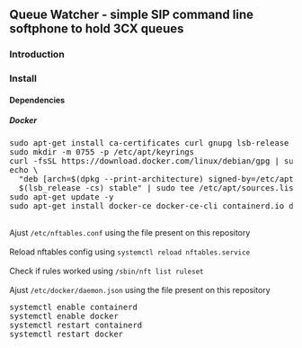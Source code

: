 <html>
<body>
<h2>Queue Watcher - simple SIP command line softphone to hold 3CX queues</h2>
<h3>Introduction</h3>
<h3>Install</h3>
<h4>Dependencies</h4>
<p>
<h5>Docker</h5>
<pre>
sudo apt-get install ca-certificates curl gnupg lsb-release -y
sudo mkdir -m 0755 -p /etc/apt/keyrings
curl -fsSL https://download.docker.com/linux/debian/gpg | sudo gpg --dearmor -o /etc/apt/keyrings/docker.gpg
echo \
  "deb [arch=$(dpkg --print-architecture) signed-by=/etc/apt/keyrings/docker.gpg] https://download.docker.com/linux/debian \
  $(lsb_release -cs) stable" | sudo tee /etc/apt/sources.list.d/docker.list > /dev/null
sudo apt-get update -y
sudo apt-get install docker-ce docker-ce-cli containerd.io docker-buildx-plugin docker-compose-plugin -y
</pre>
<br>
  Ajust <code>/etc/nftables.conf</code> using the file present on this repository
<br>
<br>
  Reload nftables config using <code>systemctl reload nftables.service</code>
<br>
<br>
  Check if rules worked using <code>/sbin/nft list ruleset</code>
<br>
<br>
  Ajust <code>/etc/docker/daemon.json</code> using the file present on this repository
<pre>
systemctl enable containerd
systemctl enable docker
systemctl restart containerd
systemctl restart docker
</pre>
</body>
</html>

